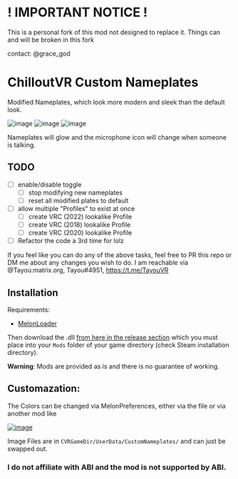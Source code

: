 # ! IMPORTANT NOTICE !
This is a personal fork of this mod not designed to replace it.
Things can and will be broken in this fork

contact: @grace_god

# ChilloutVR Custom Nameplates

Modified Nameplates, which look more modern and sleek than the default look.

![image](https://user-images.githubusercontent.com/31988415/186771919-a76f6823-5538-4ecc-861d-2518dec373ee.png)
![image](https://user-images.githubusercontent.com/31988415/186771933-9a217a97-c3af-40c5-b21b-619d243f2779.png)
![image](https://user-images.githubusercontent.com/31988415/186771966-9bc5a20a-cf53-4ffb-9bb8-8f30aeca3db6.png)

Nameplates will glow and the microphone icon will change when someone is talking.

## TODO

- [ ] enable/disable toggle
  - [ ] stop modifying new nameplates
  - [ ] reset all modified plates to default
- [ ] allow multiple "Profiles" to exist at once
  - [ ] create VRC (2022) lookalike Profile
  - [ ] create VRC (2018) lookalike Profile
  - [ ] create VRC (2020) lookalike Profile
- [ ] Refactor the code a 3rd time for lolz

If you feel like you can do any of the above tasks, feel free to PR this repo or DM me about any changes you wish to do. 
I am reachable via @Tayou:matrix.org, Tayou#4951, https://t.me/TayouVR

## Installation

Requirements:
- [MelonLoader](https://github.com/LavaGang/MelonLoader#how-to-use-the-installer)

Then download the .dll [from here in the release section](https://github.com/TayouVR/CVR-CustomNameplates/releases) which you must place into your `Mods` folder of your game directory (check Steam installation directory).

**Warning**: Mods are provided as is and there is no guarantee of working.

## Customazation:
The Colors can be changed via MelonPreferences, either via the file or via another mod like 

[![image](https://user-images.githubusercontent.com/31988415/186771618-d0a75a1d-0310-4f9b-9c7c-a146cf25aa1f.png)](https://github.com/sinai-dev/MelonPreferencesManager)

Image Files are in `CVRGameDir/UserData/CustomNameplates/` and can just be swapped out.

### I do not affiliate with ABI and the mod is not supported by ABI.
